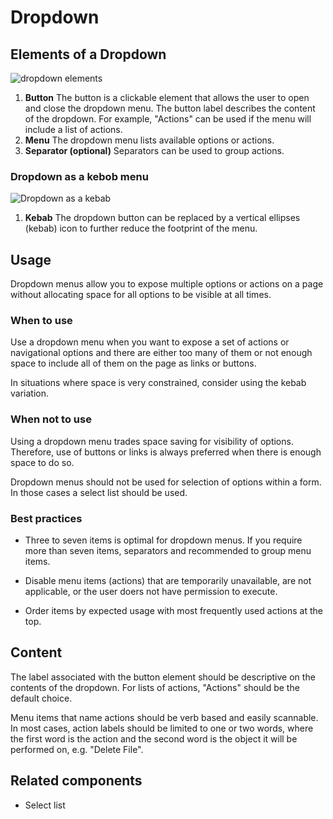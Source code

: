 # Dropdown

## Elements of a Dropdown

![dropdown elements](./img/dropdown.png)

1. **Button** The button is a clickable element that allows the user to open and close the dropdown menu. The button label describes the content of the dropdown. For example, "Actions" can be used if the menu will include a list of actions.
2. **Menu** The dropdown menu lists available options or actions.
3. **Separator (optional)** Separators can be used to group actions.

### Dropdown as a kebob menu

![Dropdown as a kebab](./img/kebab.png)

1. **Kebab** The dropdown button can be replaced by a vertical ellipses (kebab) icon to further reduce the footprint of the menu.

## Usage
Dropdown menus allow you to expose multiple options or actions on a page without allocating space for all options to be visible at all times.
### When to use
Use a dropdown menu when you want to expose a set of actions or navigational options and there are either too many of them or not enough space to include all of them on the page as links or buttons.

In situations where space is very constrained, consider using the kebab variation.

### When not to use
Using a dropdown menu trades space saving for visibility of options. Therefore, use of buttons or links is always preferred when there is enough space to do so.

Dropdown menus should not be used for selection of options within a form. In those cases a select list should be used.

### Best practices
* Three to seven items is optimal for dropdown menus. If you require more than seven items, separators and recommended to group menu items.

* Disable menu items (actions) that are temporarily unavailable, are not applicable, or the user doers not have permission to execute.

* Order items by expected usage with most frequently used actions at the top.

## Content
The label associated with the button element should be descriptive on the contents of the dropdown. For lists of actions, "Actions" should be the default choice.

Menu items that name actions should be verb based and easily scannable. In most cases, action labels should be limited to one or two words, where the first word is the action and the second word is the object it will be performed on, e.g. "Delete File".

## Related components
* Select list
